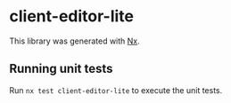 # client-editor-lite

This library was generated with [Nx](https://nx.dev).

## Running unit tests

Run `nx test client-editor-lite` to execute the unit tests.
